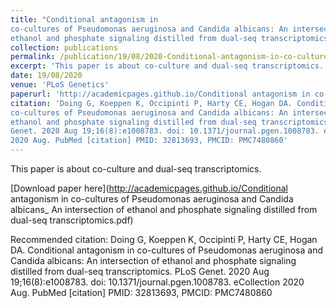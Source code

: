 ```yaml
---
title: "Conditional antagonism in
co-cultures of Pseudomonas aeruginosa and Candida albicans: An intersection of
ethanol and phosphate signaling distilled from dual-seq transcriptomics"
collection: publications
permalink: /publication/19/08/2020-Conditional-antagonism-in-co-cultures-of-Pseudomonas-aeruginosa-and-Candida-albicans:-An-intersection-of-ethanol-and-phosphate-signaling-distilled-from-dual-seq transcriptomics
excerpt: 'This paper is about co-culture and dual-seq transcriptomics.'
date: 19/08/2020
venue: 'PLoS Genetics'
paperurl: 'http://academicpages.github.io/Conditional antagonism in co-cultures of Pseudomonas aeruginosa and Candida albicans_ An intersection of ethanol and phosphate signaling distilled from dual-seq transcriptomics.pdf'
citation: 'Doing G, Koeppen K, Occipinti P, Harty CE, Hogan DA. Conditional antagonism in
co-cultures of Pseudomonas aeruginosa and Candida albicans: An intersection of
ethanol and phosphate signaling distilled from dual-seq transcriptomics. PLoS
Genet. 2020 Aug 19;16(8):e1008783. doi: 10.1371/journal.pgen.1008783. eCollection
2020 Aug. PubMed [citation] PMID: 32813693, PMCID: PMC7480860'
---
```

This paper is about co-culture and dual-seq transcriptomics.

[Download paper here](http://academicpages.github.io/Conditional antagonism in co-cultures of Pseudomonas aeruginosa and Candida albicans_ An intersection of ethanol and phosphate signaling distilled from dual-seq transcriptomics.pdf)

Recommended citation: Doing G, Koeppen K, Occipinti P, Harty CE, Hogan DA. Conditional antagonism in
co-cultures of Pseudomonas aeruginosa and Candida albicans: An intersection of
ethanol and phosphate signaling distilled from dual-seq transcriptomics. PLoS
Genet. 2020 Aug 19;16(8):e1008783. doi: 10.1371/journal.pgen.1008783. eCollection
2020 Aug. PubMed [citation] PMID: 32813693, PMCID: PMC7480860